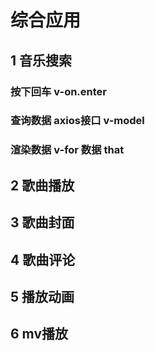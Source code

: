# 综合应用

## 1 音乐搜索

### 按下回车 v-on.enter

### 查询数据 axios接口 v-model

### 渲染数据 v-for 数据 that

## 2 歌曲播放

## 3 歌曲封面

## 4 歌曲评论

## 5 播放动画

## 6 mv播放
